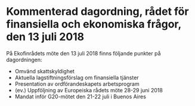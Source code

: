 # Kommenterad dagordning, rådet för finansiella och ekonomiska frågor, den 13 juli 2018

På Ekofinrådets möte den 13 juli 2018 finns följande punkter på dagordningen:

* Omvänd skattskyldighet
* Aktuella lagstiftningsförslag om finansiella tjänster
* Presentation av ordförandeskapets arbetsprogram
* (ev.) Uppföljning av Europeiska rådets möte 28\-29 juni 2018
* Mandat inför G20\-mötet den 21\-22 juli i Buenos Aires
